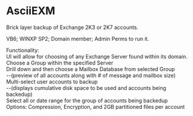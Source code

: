 AsciiEXM
========

Brick layer backup of Exchange 2K3 or 2K7 accounts.  

VB6; WINXP SP2; Domain member; Admin Perms to run it.

Functionality:<br>
UI will allow for choosing of any Exchange Server found within its domain.<br>
Choose a Group within the specified Server<br>
Drill down and then choose a Mailbox Database from selected Group<br>
  --(preview of all accounts along with # of message and mailbox size)<br>
Multi-select user accounts to backup<br>
  --(displays cumulative disk space to be used and accounts being backedup)<br>
Select all or date range for the group of accounts being backedup<br>
Options: Compression, Encryption, and 2GB partitioned files per account<br> 

